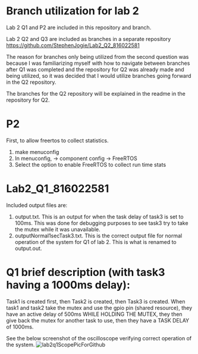 # Branch utilization for lab 2

Lab 2 Q1 and P2 are included in this repository and branch. 

Lab 2 Q2 and Q3 are included as branches in a separate repository https://github.com/StephenJogie/Lab2_Q2_816022581 

The reason for branches only being utilized from the second question was because I was familiarizing myself with how to navigate between branches after Q1 was completed and the repository for Q2 was already made and being utilized, so it was decided that I would utilize branches going forward in the Q2 repository. 

The branches for the Q2 repository will be explained in the readme in the repository for Q2.

# P2
First, to allow freertos to collect statistics. 
  1. make menuconfig
  2. In menuconfig, -> component config -> FreeRTOS
  3. Select the option to enable FreeRTOS to collect run time stats

# Lab2_Q1_816022581
Included output files are:
  1. output.txt. This is an output for when the task delay of task3 is set to 100ms. This was done for debugging purposes to see task3 try to take the mutex while it was unavailable. 
  2. outputNormal1secTask3.txt. This is the correct output file for normal operation of the system for Q1 of lab 2. This is what is renamed to output.out. 
  

# Q1 brief description (with task3 having a 1000ms delay):
Task1 is created first, then Task2 is created, then Task3 is created. 
When task1 and task2 take the mutex and use the gpio pin (shared resource), they have an active delay of 500ms WHILE HOLDING THE MUTEX, they then give back the mutex for another task to use, then they have a TASK DELAY of 1000ms. 

See the below screenshot of the oscilloscope verifying correct operation of the system. 
![lab2q1ScopePicForGithub](https://user-images.githubusercontent.com/91706020/201450949-7711ae90-96ae-40ff-afae-be2fc2757359.png)
